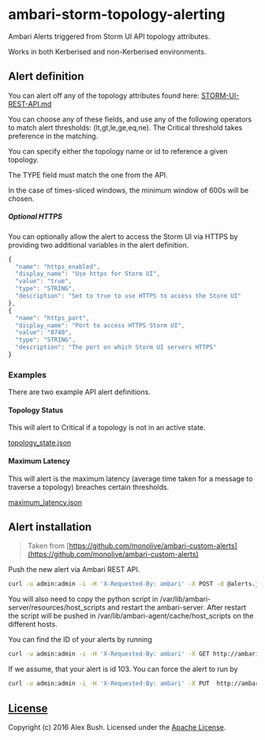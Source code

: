 # ambari-storm-topology-alerting

Ambari Alerts triggered from Storm UI API topology attributes.

Works in both Kerberised and non-Kerberised environments.

## Alert definition

You can alert off any of the topology attributes found here: [STORM-UI-REST-API.md](https://github.com/Parth-Brahmbhatt/incubator-storm/blob/master/STORM-UI-REST-API.md#apiv1topologyid-get)

You can choose any of these fields, and use any of the following operators to match alert thresholds: (lt,gt,le,ge,eq,ne). The Critical threshold takes preference in the matching.

You can specify either the topology name or id to reference a given topology.

The TYPE field must match the one from the API.

In the case of times-sliced windows, the minimum window of 600s will be chosen.

##### Optional HTTPS
You can optionally allow the alert to access the Storm UI via HTTPS by providing two additional variables in the alert definition.
```javascript
{
  "name": "https_enabled",
  "display_name": "Use https for Storm UI",
  "value": "true",
  "type": "STRING",
  "description": "Set to true to use HTTPS to access the Storm UI"
},
{
  "name": "https_port",
  "display_name": "Port to access HTTPS Storm UI",
  "value": "8740",
  "type": "STRING",
  "description": "The port on which Storm UI servers HTTPS"
}
```

### Examples

There are two example API alert definitions.

#### Topology Status

This will alert to Critical if a topology is not in an active state.

[topology_state.json](topology_state.json)

#### Maximum Latency

This will alert is the maximum latency (average time taken for a message to traverse a topology) breaches certain thresholds.

[maximum_latency.json](maximum_latency.json)

## Alert installation

> Taken from [https://github.com/monolive/ambari-custom-alerts](https://github.com/monolive/ambari-custom-alerts)

Push the new alert via Ambari REST API.

```sh
curl -u admin:admin -i -H 'X-Requested-By: ambari' -X POST -d @alerts.json http://ambari.cloudapp.net:8080/api/v1/clusters/hdptest/alert_definitions
```
You will also need to copy the python script in /var/lib/ambari-server/resources/host_scripts and restart the ambari-server. After restart the script will be pushed in /var/lib/ambari-agent/cache/host_scripts on the different hosts.

You can find the ID of your alerts by running
```sh
curl -u admin:admin -i -H 'X-Requested-By: ambari' -X GET http://ambari.cloudapp.net:8080/api/v1/clusters/hdptest/alert_definitions
```

If we assume, that your alert is id 103. You can force the alert to run by
```sh
curl -u admin:admin -i -H 'X-Requested-By: ambari' -X PUT  http://ambari.cloudapp.net:8080/api/v1/clusters/hdptest/alert_definitions/103?run_now=true
```

## [License](LICENSE)

Copyright (c) 2016 Alex Bush.
Licensed under the [Apache License](LICENSE).
